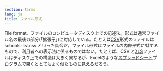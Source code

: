 ```yaml
---
section: terms
lang: ja
title: ファイル形式
---
```


File format。ファイルのコンピュータディスク上での記述法。形式は通常ファイル名の最後の部分(「拡張子」)に対応している。たとえば[CSV](/glossary/ja/terms/csv/)形式のファイルは schools-list.csv といった具合だ。ファイル形式はファイルの内部形式に対するもので、利用者への表示法に係るものではない。たとえば、CSV と[XLS](/glossary/ja/terms/xls)ファイルはディスク上での構造は大きく異なるが、Excelのような[スプレッドシート](/glossary/ja/terms/spreadsheet/)プログラムで開くととてもよく似たものに見えるだろう。
